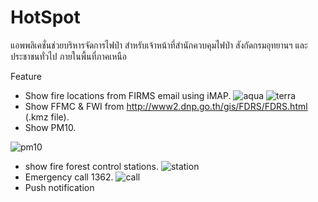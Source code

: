 
# HotSpot

แอพพลิเคชั่นช่วยบริหารจัดการไฟป่า สำหรับเจ้าหน้าที่สำนักควบคุมไฟป่า สังกัดกรมอุทยานฯ และประชาชนทั่วไป ภายในพื้นที่ภาคเหนือ

Feature
- Show fire locations from FIRMS email using iMAP.
![aqua](https://github.com/Siraprapha/HotSpot/blob/master/app_ScreenShot/Screenshot_2018-02-27-00-58-56.jpg)
![terra](https://github.com/Siraprapha/HotSpot/blob/master/app_ScreenShot/Screenshot_2018-02-27-00-59-03.jpg)
- Show FFMC & FWI from http://www2.dnp.go.th/gis/FDRS/FDRS.html (.kmz file).
- Show PM10.

![pm10](https://github.com/Siraprapha/HotSpot/blob/master/app_ScreenShot/Screenshot_2018-02-27-00-59-47.jpg)
- show fire forest control stations.
![station](https://github.com/Siraprapha/HotSpot/blob/master/app_ScreenShot/Screenshot_2018-02-27-01-00-15.jpg)
- Emergency call 1362.
![call](https://github.com/Siraprapha/HotSpot/blob/master/app_ScreenShot/Screenshot_2018-02-27-01-00-24.jpg)
- Push notification
